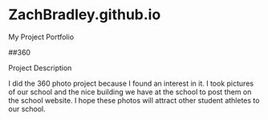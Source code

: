 # ZachBradley.github.io
My Project Portfolio

##360

<script src='//vizor.io/static/scripts/vizor-360-embed.js' data-vizorurl='//vizor.io/embed/ZachBradley/2018 EAST 360 Camera Project'></script>

Project Description

I did the 360 photo project because I found an interest in it. I took pictures of our school and the nice building we have at the school to post them on the school website. I hope these photos will attract other student athletes to our school.
